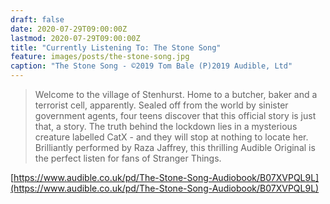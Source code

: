 ```yaml
---
draft: false
date: 2020-07-29T09:00:00Z
lastmod: 2020-07-29T09:00:00Z
title: "Currently Listening To: The Stone Song"
feature: images/posts/the-stone-song.jpg
caption: "The Stone Song - ©2019 Tom Bale (P)2019 Audible, Ltd"
---
```


> Welcome to the village of Stenhurst. Home to a butcher, baker and a terrorist cell, apparently. Sealed off from the world by sinister government agents, four teens discover that this official story is just that, a story. The truth behind the lockdown lies in a mysterious creature labelled CatX - and they will stop at nothing to locate her. Brilliantly performed by Raza Jaffrey, this thrilling Audible Original is the perfect listen for fans of Stranger Things.

[https://www.audible.co.uk/pd/The-Stone-Song-Audiobook/B07XVPQL9L](https://www.audible.co.uk/pd/The-Stone-Song-Audiobook/B07XVPQL9L)

